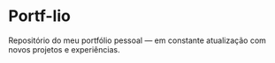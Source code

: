 # Portf-lio
Repositório do meu portfólio pessoal — em constante atualização com novos projetos e experiências.
